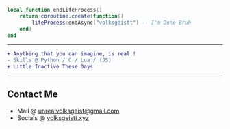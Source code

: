 ```lua
local function endLifeProcess()
    return coroutine.create(function()
        lifeProcess:endAsync("volksgeistt") -- I'm Done Bruh
    end)
end
```
----------
```diff
+ Anything that you can imagine, is real.!
- Skills @ Python / C / Lua / (JS)
+ Little Inactive These Days
```
----------
## Contact Me
- Mail @ <a href="mailto:unrealvolksgeist@gmail.com">unrealvolksgeist@gmail.com</a>
- Socials @ [volksgeistt.xyz](https://volksgeistt.xyz)
